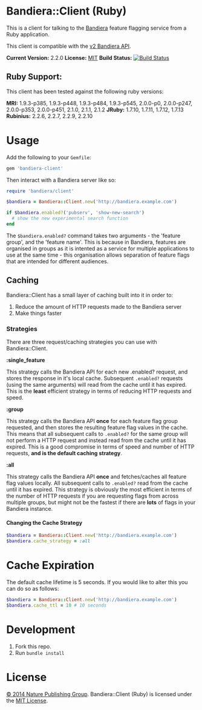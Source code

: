 # Bandiera::Client (Ruby)

This is a client for talking to the [Bandiera][bandiera] feature flagging
service from a Ruby application.

This client is compatible with the [v2 Bandiera API][bandiera-api].

**Current Version:** 2.2.0
**License:** [MIT][mit]
**Build Status:** [![Build Status][travis-img]][travis]

## Ruby Support:

This client has been tested against the following ruby versions:

**MRI:** 1.9.3-p385, 1.9.3-p448, 1.9.3-p484, 1.9.3-p545, 2.0.0-p0, 2.0.0-p247,
2.0.0-p353, 2.0.0-p451, 2.1.0, 2.1.1, 2.1.2
**JRuby:** 1.7.10, 1.7.11, 1.7.12, 1.7.13
**Rubinius:** 2.2.6, 2.2.7, 2.2.9, 2.2.10

# Usage

Add the following to your `Gemfile`:

```ruby
gem 'bandiera-client'
```

Then interact with a Bandiera server like so:

```ruby
require 'bandiera/client'

$bandiera = Bandiera::Client.new('http://bandiera.example.com')

if $bandiera.enabled?('pubserv', 'show-new-search')
  # show the new experimental search function
end
```

The `$bandiera.enabled?` command takes two arguments - the 'feature group',
and the 'feature name'.  This is because in Bandiera, features are organised
in groups as it is intented as a service for multiple applications to use at
the same time - this organisation allows separation of feature flags that are
intended for different audiences.

## Caching

Bandiera::Client has a small layer of caching built into it in order to:

1. Reduce the amount of HTTP requests made to the Bandiera server
2. Make things faster

### Strategies

There are three request/caching strategies you can use with Bandiera::Client.

**:single_feature**

This strategy calls the Bandiera API for each new .enabled? request, and stores
the response in it's local cache. Subsequent `.enabled?` requests (using the
same arguments) will read from the cache until it has expired.  This is the
**least** efficient strategy in terms of reducing HTTP requests and speed.

**:group**

This strategy calls the Bandiera API **once** for each feature flag group
requested, and then stores the resulting feature flag values in the cache.
This means that all subsequent calls to `.enabled?` for the same group will not
perform a HTTP request and instead read from the cache until it has expired.
This is a good compromise in terms of speed and number of HTTP requests, **and
is the default caching strategy**.

**:all**

This strategy calls the Bandiera API **once** and fetches/caches all feature
flag values locally. All subsequent calls to `.enabled?` read from the cache
until it has expired. This strategy is obviously the most efficient in terms of
the number of HTTP requests if you are requesting flags from across multiple
groups, but might not be the fastest if there are **lots** of flags in your
Bandiera instance.

#### Changing the Cache Strategy

```ruby
$bandiera = Bandiera::Client.new('http://bandiera.example.com')
$bandiera.cache_strategy = :all
```

# Cache Expiration

The default cache lifetime is 5 seconds.  If you would like to alter this you
can do so as follows:

```ruby
$bandiera = Bandiera::Client.new('http://bandiera.example.com')
$bandiera.cache_ttl = 10 # 10 seconds
```


# Development

1. Fork this repo.
2. Run `bundle install`

# License

[&copy; 2014 Nature Publishing Group](LICENSE.txt).
Bandiera::Client (Ruby) is licensed under the [MIT License][mit].


[mit]: http://opensource.org/licenses/mit-license.php
[bandiera]: https://github.com/nature/bandiera
[bandiera-api]: https://github.com/nature/bandiera/wiki/API-Documentation
[travis]: https://travis-ci.org/nature/bandiera-client-ruby
[travis-img]: https://travis-ci.org/nature/bandiera-client-ruby.svg?branch=master
